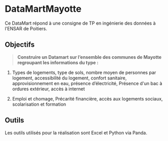# DataMartMayotte

Ce DataMart répond à une consigne de TP en ingénierie des données à l'ENSAR de Poitiers.

## Objectifs

> **Construire un Datamart sur l’ensemble des communes de Mayotte regroupant les informations du type :**

1. Types de logements, type de sols, nombre moyen de personnes par logement, accessibilité du logement, confort sanitaire, approvisionnement en eau, présence d’électricité, Présence d'un bac à ordures extérieur, accès à internet

2. Emploi et chomage, Précarité financière, accès aux logements sociaux, scolarisation et formation

## Outils

Les outils utilisés pour la réalisation sont Excel et Python via Panda.
